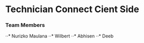 # Technician Connect Cient Side 
### Team Members
⋅⋅* Nurizko Maulana
⋅⋅* Wilbert
⋅⋅* Abhisen
⋅⋅* Deeb




